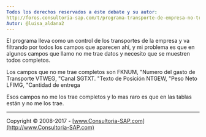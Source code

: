 ```yaml
---
Todos los derechos reservados a éste debate y su autor:
http://foros.consultoria-sap.com/t/programa-transporte-de-empresa-no-trae-datos/15453
Autor: @luisa_aldana2
---
```


El programa lleva como un control de los transportes de la empresa y va filtrando por todos los campos que aparecen ahí, y mi problema es que en algunos campos que llamo no me trae datos y necesito que se muestren todos completos.

Los campos que no me trae completos son 
FKNUM, "Numero del gasto de Transporte
VTWEG, "Canal
SGTXT. "Texto de Posición
NTGEW, "Peso Neto
LFIMG, "Cantidad de entrega

Esos campos no me los trae completos y lo mas raro es que en las tablas están y no me los trae.


***

Copyright © 2008-2017 - [www.Consultoria-SAP.com](http://www.Consultoria-SAP.com)
